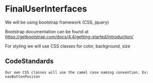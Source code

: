 # FinalUserInterfaces

We will be using bootstrap framework (CSS, jquery)

Bootstrap documentation can be found at https://getbootstrap.com/docs/4.4/getting-started/introduction/

For styling we will use CSS classes for color, background, size

## CodeStandards

    Our own CSS classes will use the camel case naming convention. Ex: navButtonPositon
